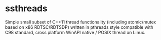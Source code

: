 # ssthreads
Simple small subset of C++11 thread functionality (including atomic/mutex based on x86 RDTSC/RDTSDP) written in pthreads style compatible with C98 standard, cross platform WinAPI native / POSIX thread on Linux.
